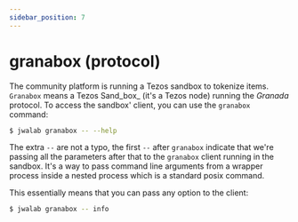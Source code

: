 ```yaml
---
sidebar_position: 7
---
```


# granabox (protocol)

The community platform is running a Tezos sandbox to tokenize items. `Granabox` means a Tezos Sand_box_ (it's a Tezos node) running the _Granada_ protocol.
To access the sandbox' client, you can use the `granabox` command:

```sh
$ jwalab granabox -- --help
```

The extra `--` are not a typo, the first `--` after `granabox` indicate that we're passing all the parameters after that to the `granabox` client running in the sandbox.
It's a way to pass command line arguments from a wrapper process inside a nested process which is a standard posix command.

This essentially means that you can pass any option to the client:

```sh
$ jwalab granabox -- info
```

